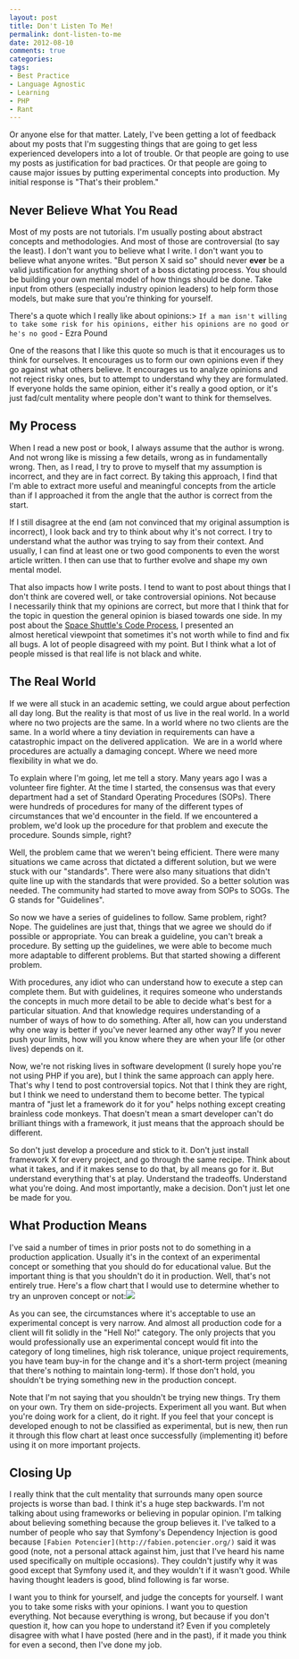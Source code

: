 ```yaml
---
layout: post
title: Don't Listen To Me!
permalink: dont-listen-to-me
date: 2012-08-10
comments: true
categories:
tags:
- Best Practice
- Language Agnostic
- Learning
- PHP
- Rant
---
```


Or anyone else for that matter. Lately, I've been getting a lot of feedback about my posts that I'm suggesting things that are going to get less experienced developers into a lot of trouble. Or that people are going to use my posts as justification for bad practices. Or that people are going to cause major issues by putting experimental concepts into production. My initial response is "That's their problem."<!--more-->


## Never Believe What You Read


Most of my posts are not tutorials. I'm usually posting about abstract concepts and methodologies. And most of those are controversial (to say the least). I don't want you to believe what I write. I don't want you to believe what anyone writes. "But person X said so" should never **ever** be a valid justification for anything short of a boss dictating process. You should be building your own mental model of how things should be done. Take input from others (especially industry opinion leaders) to help form those models, but make sure that you're thinking for yourself.

There's a quote which I really like about opinions:> `If a man isn't willing to take some risk for his opinions, either his opinions are no good or he's no good` - Ezra Pound


One of the reasons that I like this quote so much is that it encourages us to think for ourselves. It encourages us to form our own opinions even if they go against what others believe. It encourages us to analyze opinions and not reject risky ones, but to attempt to understand why they are formulated. If everyone holds the same opinion, either it's really a good option, or it's just fad/cult mentality where people don't want to think for themselves.
## My Process


When I read a new post or book, I always assume that the author is wrong. And not wrong like is missing a few details, wrong as in fundamentally wrong. Then, as I read, I try to prove to myself that my assumption is incorrect, and they are in fact correct. By taking this approach, I find that I'm able to extract more useful and meaningful concepts from the article than if I approached it from the angle that the author is correct from the start. 

If I still disagree at the end (am not convinced that my original assumption is incorrect), I look back and try to think about why it's not correct. I try to understand what the author was trying to say from their context. And usually, I can find at least one or two good components to even the worst article written. I then can use that to further evolve and shape my own mental model. 

That also impacts how I write posts. I tend to want to post about things that I don't think are covered well, or take controversial opinions. Not because I necessarily think that my opinions are correct, but more that I think that for the topic in question the general opinion is biased towards one side. In my post about the [Space Shuttle's Code Process](http://blog.ircmaxell.com/2012/08/thoughts-on-space-shuttle-code-process.html), I presented an almost heretical viewpoint that sometimes it's not worth while to find and fix all bugs. A lot of people disagreed with my point. But I think what a lot of people missed is that real life is not black and white. 
## The Real World


If we were all stuck in an academic setting, we could argue about perfection all day long. But the reality is that most of us live in the real world. In a world where no two projects are the same. In a world where no two clients are the same. In a world where a tiny deviation in requirements can have a catastrophic impact on the delivered application.  We are in a world where procedures are actually a damaging concept. Where we need more flexibility in what we do.

To explain where I'm going, let me tell a story. Many years ago I was a volunteer fire fighter. At the time I started, the consensus was that every department had a set of Standard Operating Procedures (SOPs). There were hundreds of procedures for many of the different types of circumstances that we'd encounter in the field. If we encountered a problem, we'd look up the procedure for that problem and execute the procedure. Sounds simple, right?

Well, the problem came that we weren't being efficient. There were many situations we came across that dictated a different solution, but we were stuck with our "standards". There were also many situations that didn't quite line up with the standards that were provided. So a better solution was needed. The community had started to move away from SOPs to SOGs. The G stands for "Guidelines". 

So now we have a series of guidelines to follow. Same problem, right? Nope. The guidelines are just that, things that we agree we should do if possible or appropriate. You can break a guideline, you can't break a procedure. By setting up the guidelines, we were able to become much more adaptable to different problems. But that started showing a different problem.

With procedures, any idiot who can understand how to execute a step can complete them. But with guidelines, it requires someone who understands the concepts in much more detail to be able to decide what's best for a particular situation. And that knowledge requires understanding of a number of ways of how to do something. After all, how can you understand why one way is better if you've never learned any other way? If you never push your limits, how will you know where they are when your life (or other lives) depends on it.

Now, we're not risking lives in software development (I surely hope you're not using PHP if you are), but I think the same approach can apply here. That's why I tend to post controversial topics. Not that I think they are right, but I think we need to understand them to become better. The typical mantra of "just let a framework do it for you" helps nothing except creating brainless code monkeys. That doesn't mean a smart developer can't do brilliant things with a framework, it just means that the approach should be different.

So don't just develop a procedure and stick to it. Don't just install framework X for every project, and go through the same recipe. Think about what it takes, and if it makes sense to do that, by all means go for it. But understand everything that's at play. Understand the tradeoffs. Understand what you're doing. And most importantly, make a decision. Don't just let one be made for you.
## What Production Means


I've said a number of times in prior posts not to do something in a production application. Usually it's in the context of an experimental concept or something that you should do for educational value. But the important thing is that you shouldn't do it in production. Well, that's not entirely true. Here's a flow chart that I would use to determine whether to try an unproven concept or not:[![](http://3.bp.blogspot.com/-qyMGndKVC2s/UCQHSpORLEI/AAAAAAAABEQ/MquhyTiLmrU/s640/Experimental_Concepts.png)](http://3.bp.blogspot.com/-qyMGndKVC2s/UCQHSpORLEI/AAAAAAAABEQ/MquhyTiLmrU/s1600/Experimental_Concepts.png)

As you can see, the circumstances where it's acceptable to use an experimental concept is very narrow. And almost all production code for a client will fit solidly in the "Hell No!" category. The only projects that you would professionally use an experimental concept would fit into the category of long timelines, high risk tolerance, unique project requirements, you have team buy-in for the change and it's a short-term project (meaning that there's nothing to maintain long-term). If those don't hold, you shouldn't be trying something new in the production concept.

Note that I'm not saying that you shouldn't be trying new things. Try them on your own. Try them on side-projects. Experiment all you want. But when you're doing work for a client, do it right. If you feel that your concept is developed enough to not be classified as experimental, but is new, then run it through this flow chart at least once successfully (implementing it) before using it on more important projects.
## Closing Up


I really think that the cult mentality that surrounds many open source projects is worse than bad. I think it's a huge step backwards. I'm not talking about using frameworks or believing in popular opinion. I'm talking about believing something because the group believes it. I've talked to a number of people who say that Symfony's Dependency Injection is good because `[Fabien Potencier](http://fabien.potencier.org/)` said it was good (note, not a personal attack against him, just that I've heard his name used specifically on multiple occasions). They couldn't justify why it was good except that Symfony used it, and they wouldn't if it wasn't good. While having thought leaders is good, blind following is far worse. 

I want you to think for yourself, and judge the concepts for yourself. I want you to take some risks with your opinions. I want you to question everything. Not because everything is wrong, but because if you don't question it, how can you hope to understand it? Even if you completely disagree with what I have posted (here and in the past), if it made you think for even a second, then I've done my job. 